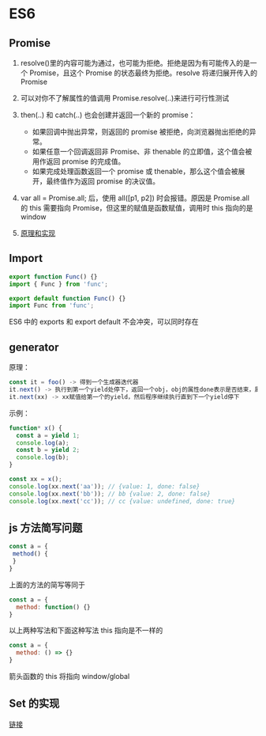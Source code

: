 # ES6

## Promise

1. resolve()里的内容可能为通过，也可能为拒绝。拒绝是因为有可能传入的是一个 Promise，且这个 Promise 的状态最终为拒绝。resolve 将递归展开传入的 Promise

2. 可以对你不了解属性的值调用 Promise.resolve(..)来进行可行性测试

3. then(..) 和 catch(..) 也会创建并返回一个新的 promise：
   - 如果回调中抛出异常，则返回的 promise 被拒绝，向浏览器抛出拒绝的异常。
   - 如果任意一个回调返回非 Promise、非 thenable 的立即值，这个值会被用作返回 promise 的完成值。
   - 如果完成处理函数返回一个 promise 或 thenable，那么这个值会被展开，最终值作为返回 promise 的决议值。

4. var all = Promise.all; 后，使用 all([p1, p2]) 时会报错。原因是 Promise.all 的 this 需要指向 Promise，但这里的赋值是函数赋值，调用时 this 指向的是  window

5. [原理和实现](https://juejin.im/post/5aa7868b6fb9a028dd4de672)

## Import

```javascript
export function Func() {}
import { Func } from 'func';

export default function Func() {}
import Func from 'func';
```

ES6 中的 exports 和 export default 不会冲突，可以同时存在

## generator

原理：

```js
const it = foo() -> 得到一个生成器迭代器
it.next() -> 执行到第一个yield处停下，返回一个obj，obj的属性done表示是否结束，属性value返回yield后面的值，此时给第一个next传参没卵用，因为第一个next对应不到yield
it.next(xx) -> xx赋值给第一个的yield，然后程序继续执行直到下一个yield停下
```

示例：

```js
function* x() {
  const a = yield 1;
  console.log(a);
  const b = yield 2;
  console.log(b);
}

const xx = x();
console.log(xx.next('aa')); // {value: 1, done: false}
console.log(xx.next('bb')); // bb {value: 2, done: false}
console.log(xx.next('cc')); // cc {value: undefined, done: true}
```

## js 方法简写问题

```js
const a = {
 method() {
 }
}
```

上面的方法的简写等同于

```js
const a = {
  method: function() {}
}
```

以上两种写法和下面这种写法 this 指向是不一样的

```js
const a = {
  method: () => {}
}
```

箭头函数的 this 将指向 window/global

## Set 的实现

[链接](https://zhuanlan.zhihu.com/p/60255589)